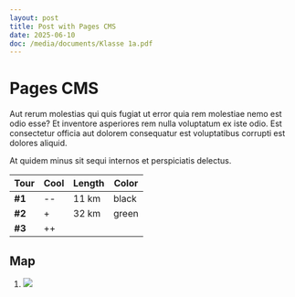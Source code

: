 ```yaml
---
layout: post
title: Post with Pages CMS
date: 2025-06-10
doc: /media/documents/Klasse 1a.pdf
---
```

# Pages CMS

Aut rerum molestias qui quis fugiat ut error quia rem molestiae nemo est odio esse? Et inventore asperiores rem nulla voluptatum ex iste odio. Est consectetur officia aut dolorem consequatur est voluptatibus corrupti est dolores aliquid.

At quidem minus sit sequi internos et perspiciatis delectus.

| Tour | Cool | Length | Color |
| --- | --- | --- | --- |
| **#1** | \-- | 11 km | black |
| **#2** | +   | 32 km | green |
| **#3** | ++  |     |     |

## Map

1.  ![](/images/buesingen-gennersbrunn.jpg)